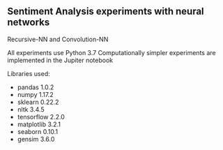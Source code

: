 ## Sentiment Analysis experiments with neural networks  
Recursive-NN and Convolution-NN

All experiments use Python 3.7
Computationally simpler experiments are implemented in the Jupiter notebook

Libraries used:
- pandas 1.0.2
- numpy 1.17.2
- sklearn 0.22.2
- nltk 3.4.5
- tensorflow 2.2.0
- matplotlib 3.2.1
- seaborn 0.10.1
- gensim 3.6.0
